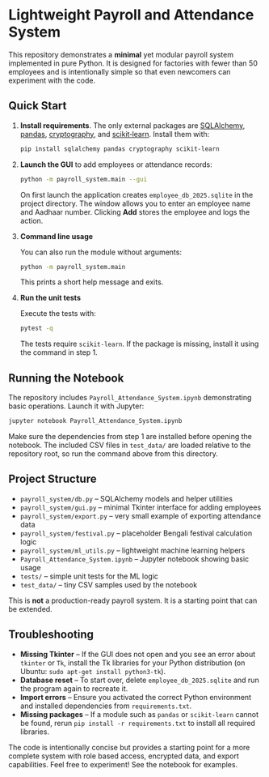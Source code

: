 # Lightweight Payroll and Attendance System

This repository demonstrates a **minimal** yet modular payroll system
implemented in pure Python.  It is designed for factories with fewer
than 50 employees and is intentionally simple so that even newcomers can
experiment with the code.

## Quick Start

1. **Install requirements**.  The only external packages are
   [SQLAlchemy](https://www.sqlalchemy.org/),
   [pandas](https://pandas.pydata.org/),
   [cryptography](https://cryptography.io/), and
   [scikit‑learn](https://scikit-learn.org/).  Install them with:
   ```bash
   pip install sqlalchemy pandas cryptography scikit-learn
   ```
2. **Launch the GUI** to add employees or attendance records:
   ```bash
   python -m payroll_system.main --gui
   ```
   On first launch the application creates `employee_db_2025.sqlite` in the project directory. The window allows you to enter an employee name and Aadhaar number.  Clicking **Add** stores the employee and logs the action.

3. **Command line usage**

   You can also run the module without arguments:

   ```bash
   python -m payroll_system.main
   ```

   This prints a short help message and exits.

4. **Run the unit tests**

   Execute the tests with:

   ```bash
   pytest -q
   ```

   The tests require `scikit-learn`. If the package is missing, install it using the command in step 1.

## Running the Notebook

The repository includes `Payroll_Attendance_System.ipynb` demonstrating
basic operations. Launch it with Jupyter:

```bash
jupyter notebook Payroll_Attendance_System.ipynb
```

Make sure the dependencies from step&nbsp;1 are installed before opening the
notebook. The included CSV files in `test_data/` are loaded relative to the
repository root, so run the command above from this directory.

## Project Structure

- `payroll_system/db.py` – SQLAlchemy models and helper utilities
- `payroll_system/gui.py` – minimal Tkinter interface for adding employees
- `payroll_system/export.py` – very small example of exporting attendance data
- `payroll_system/festival.py` – placeholder Bengali festival calculation logic
- `payroll_system/ml_utils.py` – lightweight machine learning helpers
- `Payroll_Attendance_System.ipynb` – Jupyter notebook showing basic usage
- `tests/` – simple unit tests for the ML logic
- `test_data/` – tiny CSV samples used by the notebook

This is **not** a production-ready payroll system. It is a starting point that can be extended.

## Troubleshooting

- **Missing Tkinter** – If the GUI does not open and you see an error about `tkinter` or `Tk`, install the Tk libraries for your Python distribution (on Ubuntu: `sudo apt-get install python3-tk`).
- **Database reset** – To start over, delete `employee_db_2025.sqlite` and run the program again to recreate it.
- **Import errors** – Ensure you activated the correct Python environment and installed dependencies from `requirements.txt`.
- **Missing packages** – If a module such as `pandas` or `scikit-learn` cannot be
  found, rerun `pip install -r requirements.txt` to install all required
  libraries.

The code is intentionally concise but provides a starting point for a
more complete system with role based access, encrypted data, and export
capabilities.  Feel free to experiment!  See the notebook for examples.
